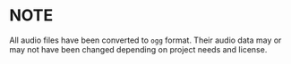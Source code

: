 # NOTE

All audio files have been converted to `ogg` format.
Their audio data may or may not have been changed depending on project needs and license.
